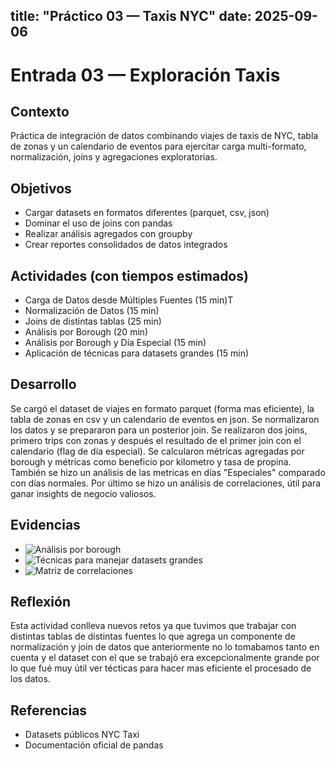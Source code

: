 title: "Práctico 03 — Taxis NYC"
date: 2025-09-06
---

# Entrada 03 — Exploración Taxis

## Contexto
Práctica de integración de datos combinando viajes de taxis de NYC, tabla de zonas y un calendario de eventos para ejercitar carga multi-formato, normalización, joins y agregaciones exploratorias.

## Objetivos
- Cargar datasets en formatos diferentes (parquet, csv, json)
- Dominar el uso de joins con pandas
- Realizar análisis agregados con groupby
- Crear reportes consolidados de datos integrados


## Actividades (con tiempos estimados)
- Carga de Datos desde Múltiples Fuentes (15 min)T
- Normalización de Datos (15 min)
- Joins de distintas tablas (25 min)
- Análisis por Borough  (20 min)
- Análisis por Borough y Día Especial  (15 min)
- Aplicación de técnicas para datasets grandes (15 min)

## Desarrollo
Se cargó el dataset de viajes en formato parquet (forma mas eficiente), la tabla de zonas en csv y un calendario de eventos en json. Se normalizaron los datos y se prepararon para un posterior join. Se realizaron dos joins, primero trips con zonas  y después el resultado de el primer join con el calendario (flag de día especial). Se calcularon métricas agregadas por borough y métricas como beneficio por kilometro y tasa de propina. También se hizo un análisis de las metricas en días "Especiales" comparado con días normales. Por último se hizo un análisis de correlaciones, útil para ganar insights de negocio valiosos.

## Evidencias
- ![Análisis por borough](\assets\analisisPorBoroughE3.png)
- ![Técnicas para manejar datasets grandes](\assets\tecnicasDatasetE3.png)
- ![Matriz de correlaciones](\assets\matrizCorrelacionesE3.png)

## Reflexión
Esta actividad conlleva nuevos retos ya que tuvimos que trabajar con distintas tablas de distintas fuentes lo que agrega un componente de normalización y join de datos que anteriormente no lo tomabamos tanto en cuenta y el dataset con el que se trabajó era excepcionalmente grande por lo que fué muy útil ver técticas para hacer mas eficiente el procesado de los datos.

## Referencias
- Datasets públicos NYC Taxi
- Documentación oficial de pandas
